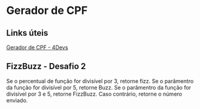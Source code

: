 # Gerador de CPF

## Links úteis
[Gerador de CPF - 4Devs](https://www.4devs.com.br/gerador_de_cpf)

## FizzBuzz - Desafio 2
Se o percentual de função for divisível por 3, retorne fizz. Se o parâmentro da função for divisível por 5, retorne Buzz. Se o parâmentro
da função for divisível por 3 e 5, retorne FizzBuzz. Caso contrário, retorne o número enviado.
